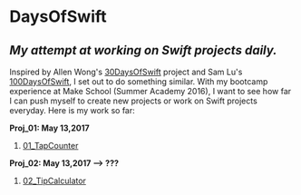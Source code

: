 # DaysOfSwift
## *My attempt at working on Swift projects daily.*

Inspired by Allen Wong's [30DaysOfSwift](https://github.com/allenwong/30DaysofSwift) project and Sam Lu's [100DaysOfSwift](http://samvlu.com), I set out to do something similar. With my bootcamp experience at Make School (Summer Academy 2016), I want to see how far I can push myself to create new projects or work on Swift projects everyday. Here is my work so far:

**Proj_01: May 13,2017**

1. [01_TapCounter](https://github.com/wongandydev/DaysOfSwift/tree/master/TapCounter)

**Proj_02: May 13,2017 --> ???**

1. [02_TipCalculator](https://github.com/wongandydev/DaysOfSwift/tree/master/TipCalculator)